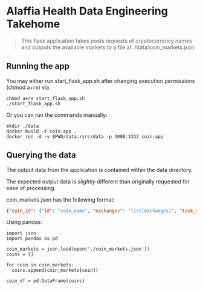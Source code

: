 # Alaffia Health Data Engineering Takehome
> This flask application takes posts requests of cryptocurrency names and outputs the available markets to a file at ./data/coin_markets.json
## Running the app

You may either run start_flask_app.sh after changing execution permissions (chmod a+rx) via
```
chmod a+rx start_flask_app.sh
./start_flask_app.sh
```

Or you can run the commands manually:
```
mkdir ./data
docker build -t coin-app .
docker run -d -v $PWD/data:/src/data -p 3000:3333 coin-app
```

## Querying the data

The output data from the application is contained within the data directory. 

The expected output data is *slightly* different than originally requested for ease of processing. 

coin_markets.json has the following format:

```json 
{"coin_id": {"id": "coin_name", "exchanges": "list[exchanges]", "task_run": "task_run_id"}}
```

Using pandas:

```
import json
import pandas as pd

coin_markets = json.load(open('./coin_markets.json'))
coins = []

for coin in coin_markets:
  coins.append(coin_markets[coin])
  
coin_df = pd.DataFrame(coins)
```
